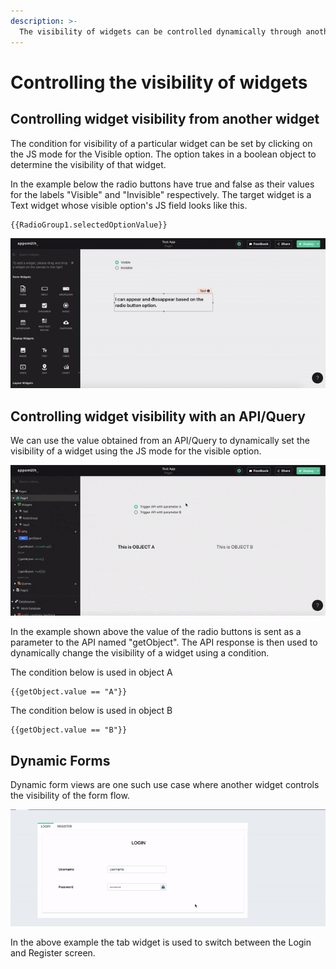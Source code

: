 ```yaml
---
description: >-
  The visibility of widgets can be controlled dynamically through another widget or through an API/Query.
---
```


# Controlling the visibility of widgets

## Controlling widget visibility from another widget
The condition for visibility of a particular widget can be set by clicking on the JS mode for the Visible option. The option takes in a boolean object to determine the visibility of that widget.

In the example below the radio buttons have true and false as their values for the labels "Visible" and "Invisible" respectively. The target widget is a Text widget whose visible option's JS field looks like this.

```text
{{RadioGroup1.selectedOptionValue}}
```
![Click to expand](../../.gitbook/assets/widget-visibility.gif)

## Controlling widget visibility with an API/Query

We can use the value obtained from an API/Query to dynamically set the visibility of a widget using the JS mode for the visible option. 

![Click to expand](../../.gitbook/assets/widget-visibility-api.gif)

In the example shown above the value of the radio buttons is sent as a parameter to the API named "getObject". The API response is then used to dynamically change the visibility of a widget using a condition. 

The condition below is used in object A

```text
{{getObject.value == "A"}}
```

The condition below is used in object B

```text
{{getObject.value == "B"}}
```

## Dynamic Forms

Dynamic form views are one such use case where another widget controls the visibility of the form flow.

![Click to expand](../../.gitbook/assets/dynamic_form.gif)

In the above example the tab widget is used to switch between the Login and Register screen. 

